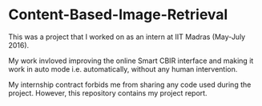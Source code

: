 # Content-Based-Image-Retrieval
This was a project that I worked on as an intern at IIT Madras (May-July 2016).

My work invloved improving the online Smart CBIR interface and making it work in auto mode i.e. automatically, without any human intervention.

My internship contract forbids me from sharing any code used during the project. However, this repository contains my project report.


